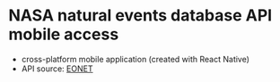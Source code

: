 # NASA natural events database API mobile access

- cross-platform mobile application (created with React Native)
- API source: [EONET](https://eonet.gsfc.nasa.gov/what-is-eonet)
